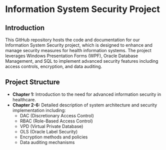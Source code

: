 # Information System Security Project

## Introduction
This GitHub repository hosts the code and documentation for our Information System Security project, which is designed to enhance and manage security measures for health information systems. The project leverages Windows Presentation Forms (WPF), Oracle Database Management, and SQL to implement advanced security features including access controls, encryption, and data auditing.

## Project Structure
- **Chapter 1:** Introduction to the need for advanced information security in healthcare.
- **Chapter 2-6:** Detailed description of system architecture and security implementation including:
  - DAC (Discretionary Access Control)
  - RBAC (Role-Based Access Control)
  - VPD (Virtual Private Database)
  - OLS (Oracle Label Security)
  - Encryption methods and policies
  - Data auditing mechanisms
